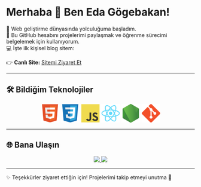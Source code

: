 # Merhaba 👋 Ben Eda Gögebakan!

🌸 Web geliştirme dünyasında yolculuğuma başladım.  
📌 Bu GitHub hesabını projelerimi paylaşmak ve öğrenme sürecimi belgelemek için kullanıyorum.  
💻 İşte ilk kişisel blog sitem:  

👉 **Canlı Site:** [Sitemi Ziyaret Et](https://kisisel-blog-two.vercel.app/)

---

## 🛠️ Bildiğim Teknolojiler

<p align="center">
  <img src="https://raw.githubusercontent.com/devicons/devicon/master/icons/html5/html5-original.svg" alt="HTML5" width="50" height="50"/>
  <img src="https://raw.githubusercontent.com/devicons/devicon/master/icons/css3/css3-original.svg" alt="CSS3" width="50" height="50"/>
  <img src="https://raw.githubusercontent.com/devicons/devicon/master/icons/javascript/javascript-original.svg" alt="JavaScript" width="50" height="50"/>
  <img src="https://raw.githubusercontent.com/devicons/devicon/master/icons/react/react-original.svg" alt="React" width="50" height="50"/>
  <img src="https://raw.githubusercontent.com/devicons/devicon/master/icons/nodejs/nodejs-original.svg" alt="NodeJS" width="50" height="50"/>
  <img src="https://raw.githubusercontent.com/devicons/devicon/master/icons/git/git-original.svg" alt="Git" width="50" height="50"/>
</p>

---

## 🌐 Bana Ulaşın

<p align="center">
  
  <a href="https://linkedin.com/" target="_blank">
    <img src="https://www.linkedin.com/in/eda-g%C3%B6gebakan/" />
  </a>
  <a href="mailto:mail@example.com" target="_blank">
    <img src="https://mail.google.com/mail/u/0/#inbox" />
  </a>
</p>

---

✨ Teşekkürler ziyaret ettiğin için! Projelerimi takip etmeyi unutma 🚀
